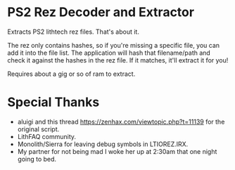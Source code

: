 # PS2 Rez Decoder and Extractor
Extracts PS2 lithtech rez files. That's about it.

The rez only contains hashes, so if you're missing a specific file, you can add it into the file list. The application will hash that filename/path and check it against the hashes in the rez file. If it matches, it'll extract it for you!

Requires about a gig or so of ram to extract. 

# Special Thanks
- aluigi and this thread https://zenhax.com/viewtopic.php?t=11139 for the original script.
- LithFAQ community.
- Monolith/Sierra for leaving debug symbols in LTIOREZ.IRX.
- My partner for not being mad I woke her up at 2:30am that one night going to bed.